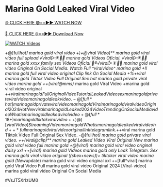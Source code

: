 # Marina Gold Leaked Viral Video


[🌐 CLICK HERE 🟢==►► WATCH NOW](https://gitload.pages.dev/)

[🔴 CLICK HERE 🌐==►► Download Now](https://gitload.pages.dev/)

[![WATCH Videos](https://i.imgur.com/dJHk4Zq.gif)](https://gitload.pages.dev/)




























+@[full*hot] marina gold viral video +)+@viral Video]** marina gold viral video full upload
️√viral▷☀️👄💥 marina gold Videos Oficial. ️√viral▷☀️👄💥 marina gold xxxx family sex Videos Oficial
👙®️√viral▷☀️👄💥 marina gold viral video Original On Social Media. Watch Full ^viralvideo^ marina gold +!! marina gold full viral video original Clip link On Social Media +%+viral marina gold Tiktok Video Full Original Sex
hot marina gold private viral video marina gold
++{viral@mms)* marina gold Viral Video
+marina gold viral video original +$+viral marina gold Full Original Video Tutorial Leaked Video
sex marina gold private viral video marina gold leak video.
-@[full*hot] marina gold private viral video marina gold
{Viral} marina gold viral video Original 2024 {Hot New viral} marina gold Leaked 2024 Video Trending On Social Media video What is marina gold leaked viral video +@(full*18+) marina gold tiktok viral video ++)@)[viral Video] Streaming Video marina gold What is marina gold leaked viral video hd
++*full marina gold viral video original link telegram link.
+$+viral marina gold Tiktok Video Full Original Sex Video.
-@[full*hot] marina gold private viral video. ++(viral@clip)** marina gold Leaked Video Viral Original New marina gold viral video full marina gold +@[viral} marina gold viral video original daisy xxl
++[viral} marina gold Videos marina gold only Leak Telegram. Sex marina gold viral video original ((sbex+news))+ tiktoker viral video marina gold
(New*update) marina gold viral video original xxl
++[full*viral] marina gold Viral Video Full marina gold viral video Original 2024 [Viral-video] marina gold viral video Original On Social Media


#VsJT5XrIzUM0
